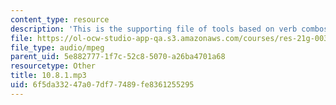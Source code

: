 ```yaml
---
content_type: resource
description: 'This is the supporting file of tools based on verb combos. '
file: https://ol-ocw-studio-app-qa.s3.amazonaws.com/courses/res-21g-003-learning-chinese-a-foundation-course-in-mandarin-spring-2011/6f5da33247a07df77489fe8361255295_10.8.1.mp3
file_type: audio/mpeg
parent_uid: 5e882777-1f7c-52c8-5070-a26ba4701a68
resourcetype: Other
title: 10.8.1.mp3
uid: 6f5da332-47a0-7df7-7489-fe8361255295
---
```

